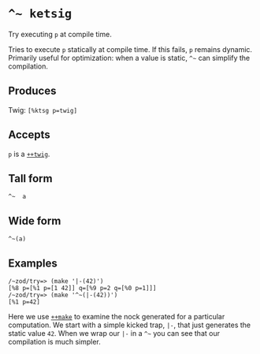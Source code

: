 `^~ ketsig`
===========

Try executing `p` at compile time.

Tries to execute `p` statically at compile time. If this
fails, `p` remains dynamic. Primarily useful for
optimization: when a value is static, `^~` can simplify the compilation.

Produces
--------

Twig: `[%ktsg p=twig]`

Accepts
-------

`p` is a [`++twig`]().

Tall form
---------

    ^~  a

Wide form
---------

    ^~(a)

Examples
--------

    /~zod/try=> (make '|-(42)')
    [%8 p=[%1 p=[1 42]] q=[%9 p=2 q=[%0 p=1]]]
    /~zod/try=> (make '^~(|-(42))')
    [%1 p=42]

Here we use [`++make`]() to examine the nock generated for a particular
computation. We start with a simple kicked trap, `|-`, that just
generates the static value `42`. When we wrap our `|-` in a `^~` you can
see that our compilation is much simpler.
